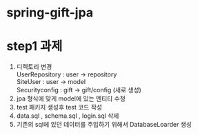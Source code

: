 # spring-gift-jpa


# step1 과제
1. 디렉토리 변경 <br>
UserRepository  : user -> repository <br>
SiteUser : user -> model<br>
Securityconfig : gift -> gift/config (새로 생성)<br>
2. jpa 형식에 맞게 model에 있는 엔티티 수정
3.  test 패키지 생성후 test 코드 작성
4.  data.sql , schema.sql , login.sql 삭제
5. 기존의 sql에 있던 데이터를 주입하기 위해서 DatabaseLoarder 생성
